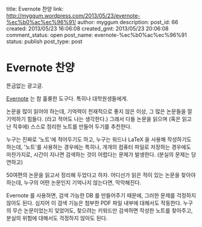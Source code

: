 title: Evernote 찬양
link: http://myggum.wordpress.com/2013/05/23/evernote-%ec%b0%ac%ec%96%91/
author: myggum
description: 
post_id: 66
created: 2013/05/23 16:06:08
created_gmt: 2013/05/23 20:06:08
comment_status: open
post_name: evernote-%ec%b0%ac%ec%96%91
status: publish
post_type: post

# Evernote 찬양

뜬금없는 광고글.

[Evernote](evernote.com) 는 참 훌륭한 도구다. 특히나 대학원생들에게.

논문을 많이 읽어야 하는데, 기억력이 천재적으로 좋지 않은 이상, 그 많은 논문들을 잘 기억하기 힘들다. (라고 적어도 나는 생각한다.) 그래서 다들 논문을 읽으며 (혹은 읽고난 직후에) 스스로 정리한 노트를 만들어 두기를 추천한다.

누구는 진짜로 '노트'에 적어두기도 하고, 누구는 워드나 LaTeX 을 사용해 작성하기도 하는데, '노트'를 사용하는 경우에는 특히나, 개개의 컴퓨터 파일로 저장하는 경우에도 마찬가지로, 시간이 지나면 검색하는 것이 어렵다는 문제가 발생한다. (분실의 문제는 당연하고)

50여편의 논문을 읽고서 정리해 두었다고 하자. 어디선가 읽은 적이 있는 논문을 찾아야하는데, 누구의 어떤 논문인지 기억나지 않는다면, 막막해진다.

Evernote 를 사용하면, 검색 가능한 DB 를 만들어주기 때문에, 그러한 문제를 걱정하지 않아도 된다. 심지어 이 검색 기능은 첨부한 PDF 파일 내부에 대해서도 작동한다. 누구의 무슨 논문이었는지 잊었어도, 찾으려는 키워드만 검색하면 작성한 노트를 찾아주고, 분실의 위험에 대해서도 걱정하지 않아도 된다.